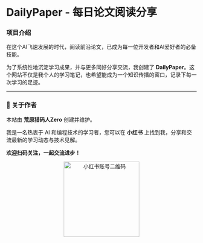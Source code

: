 # DailyPaper - 每日论文阅读分享

### 项目介绍

在这个AI飞速发展的时代，阅读前沿论文，已成为每一位开发者和AI爱好者的必备技能。

为了系统性地沉淀学习成果，并与更多同好分享交流，我创建了 **DailyPaper**。这个网站不仅是我个人的学习笔记，也希望能成为一个知识传播的窗口，记录下每一次学习的足迹。

---

### 👤 关于作者

本站由 **荒原猎码人Zero** 创建并维护。

我是一名热衷于 AI 和编程技术的学习者，您可以在 **小红书** 上找到我，分享和交流最新的学习动态与技术见解。

**欢迎扫码关注，一起交流进步！**

<div align="center">
  <img src="qrcode.png" alt="小红书账号二维码" width="200"/>
</div>